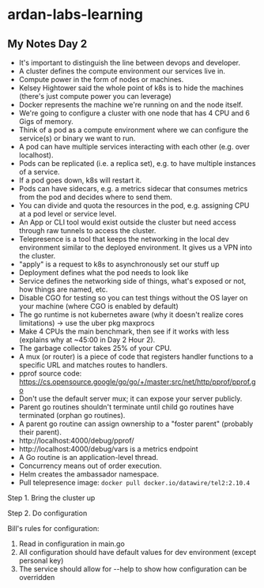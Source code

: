 # ardan-labs-learning

## My Notes Day 2
- It's important to distinguish the line between devops and developer.
- A cluster defines the compute environment our services live in.
- Compute power in the form of nodes or machines.
- Kelsey Hightower said the whole point of k8s is to hide the machines (there's just compute power you can leverage)
- Docker represents the machine we're running on and the node itself.
- We're going to configure a cluster with one node that has 4 CPU and 6 Gigs of memory.
- Think of a pod as a compute environment where we can configure the service(s) or binary we want to run.
- A pod can have multiple services interacting with each other (e.g. over localhost).
- Pods can be replicated (i.e. a replica set), e.g. to have multiple instances of a service.
- If a pod goes down, k8s will restart it.
- Pods can have sidecars, e.g. a metrics sidecar that consumes metrics from the pod and decides where to send them.
- You can divide and quota the resources in the pod, e.g. assigning CPU at a pod level or service level.
- An App or CLI tool would exist outside the cluster but need access through raw tunnels to access the cluster.
- Telepresence is a tool that keeps the networking in the local dev environment similar to the deployed environment. It gives us a VPN into the cluster.
- "apply" is a request to k8s to asynchronously set our stuff up
- Deployment defines what the pod needs to look like
- Service defines the networking side of things, what's exposed or not, how things are named, etc.
- Disable CGO for testing so you can test things without the OS layer on your machine (where CGO is enabled by default)
- The go runtime is not kubernetes aware (why it doesn't realize cores limitations) -> use the uber pkg maxprocs
- Make 4 CPUs the main benchmark, then see if it works with less (explains why at ~45:00 in Day 2 Hour 2).
- The garbage collector takes 25% of your CPU.
- A mux (or router) is a piece of code that registers handler functions to a specific URL and matches routes to handlers.
- pprof source code: https://cs.opensource.google/go/go/+/master:src/net/http/pprof/pprof.go
- Don't use the default server mux; it can expose your server publicly.
- Parent go routines shouldn't terminate until child go routines have terminated (orphan go routines).
- A parent go routine can assign ownership to a "foster parent" (probably their parent).
- http://localhost:4000/debug/pprof/
- http://localhost:4000/debug/vars is a metrics endpoint
- A Go routine is an application-level thread.
- Concurrency means out of order execution.
- Helm creates the ambassador namespace.
- Pull telepresence image: `docker pull docker.io/datawire/tel2:2.10.4`


Step 1.
Bring the cluster up

Step 2.
Do configuration

Bill's rules for configuration:
1. Read in configuration in main.go
2. All configuration should have default values for dev environment (except personal key)
3. The service should allow for --help to show how configuration can be overridden